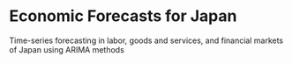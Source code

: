# Economic Forecasts for Japan
 Time-series forecasting in labor, goods and services, and financial markets of Japan using ARIMA methods
